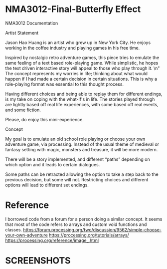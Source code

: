 # NMA3012-Final-Butterfly Effect
NMA3012 Documentation 

Artist Statement

Jason Hao Huang is an artist who grew up in New York City. He enjoys working in the coffee industry and playing games in his free time.

Inspired by nostalgic retro adventure games, this piece tries to emulate the same feeling of a text based role-playing game. While simplistic, he hopes the text driven interactive story will appeal to those who play through it.  \n"
The concept represents my worries in life; thinking about what would happen if I had made a certain decision in certain situations. This is why a role-playing format was essential to this thought process. 

Having different choices and being able to replay them for different endings, is my take on coping with the what-if's in life.
The stories played through are lightly based off real life experiences, with some based off real events, and some fiction.

Please, do enjoy this mini-experience.


Concept 

My goal is to emulate an old school role playing or choose your own adventure game, via processing. 
Instead of the usual theme of medieval or fantasy setting with magic, monsters and treasure, it will be more modern.

There will be a story implemented, and different “paths” depending on which option and it leads to certain dialogues.

Some paths can be retracted allowing the option to take a step back to the previous decision, but some will not.
Restricting choices and different options will lead to different set endings. 


# Reference 

I borrowed code from a forum for a person doing a similar concept.
It seems that most of the code refers to arrays and custom void functions and classes.
https://forum.processing.org/two/discussion/9562/simple-choose-your-own-adventure
https://processing.org/tutorials/arrays/
https://processing.org/reference/image_.html


# SCREENSHOTS

